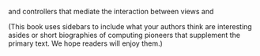 and controllers that mediate the interaction between views and

(This book uses sidebars to include what your authors think are interesting asides or short biographies of computing pioneers that supplement the primary text.  We hope readers will enjoy them.)
